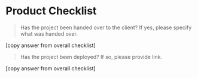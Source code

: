 # Product Checklist

> Has the project been handed over to the client? If yes, please specify what was handed over.

[copy answer from overall checklist]

> Has the project been deployed? If so, please provide link.

[copy answer from overall checklist]
